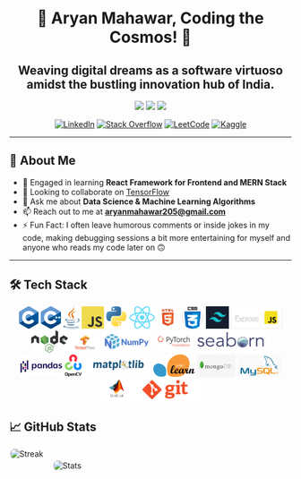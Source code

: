 <h1 align="center">👾 Aryan Mahawar, Coding the Cosmos! 🚀</h1>
<h2 align="center">Weaving digital dreams as a software virtuoso amidst the bustling innovation hub of India.</h2>

<p align="center">
  <a href="https://github.com/aryanmahawar205/AspiraMap"><img src="https://img.shields.io/badge/🔭_Currently_working_on-aspiramap-brightgreen?style=for-the-badge"></a>
  <a href="https://github.com/aryanmahawar205?tab=repositories"><img src="https://img.shields.io/badge/👨‍💻_All_of_my_projects-here-blue?style=for-the-badge"></a>
  <a href="https://drive.google.com/file/d/1xxzrqknXLQW4AM5i_WrWnJg8BummL0NR/view?usp=sharing"><img src="https://img.shields.io/badge/📄_Know_about_my_experiences-here-orange?style=for-the-badge"></a>
</p>

<p align="center">
<a href="https://www.linkedin.com/in/aryan-mahawar-975a75281/"><img src="https://img.shields.io/badge/LinkedIn-blue?style=flat-square&logo=linkedin&logoColor=white" alt="LinkedIn"></a>
<a href="https://stackoverflow.com/users/22479403/aryan-mahawar"><img src="https://img.shields.io/badge/Stack_Overflow-FE7A16?style=flat-square&logo=stack-overflow&logoColor=white" alt="Stack Overflow"></a>
<a href="https://leetcode.com/aryanmahawar205/"><img src="https://img.shields.io/badge/LeetCode-FFA116?style=flat-square&logo=leetcode&logoColor=white" alt="LeetCode"></a>
<a href="https://www.kaggle.com/aryanmahawar"><img src="https://img.shields.io/badge/Kaggle-20BEFF?style=flat-square&logo=kaggle&logoColor=white" alt="Kaggle"></a>
</p>

---

## 🚀 About Me

- 🌱 Engaged in learning **React Framework for Frontend and MERN Stack**
- 👯 Looking to collaborate on [TensorFlow](https://github.com/aryanmahawar205/tensorflow)
- 💬 Ask me about **Data Science & Machine Learning Algorithms**
- 📫 Reach out to me at **aryanmahawar205@gmail.com**
- ⚡ Fun Fact: I often leave humorous comments or inside jokes in my code, making debugging sessions a bit more entertaining for myself and anyone who reads my code later on 🙃

---

## 🛠️ Tech Stack

<p align="center"> 
<a href="https://github.com/aryanmahawar205/aryanmahawar205/blob/main/Tech%20Stack%20Images/c.png"><img src="https://github.com/aryanmahawar205/aryanmahawar205/blob/main/Tech%20Stack%20Images/c.png?raw=true" alt="C" height = "40"/></a>
<a href="https://github.com/aryanmahawar205/aryanmahawar205/blob/main/Tech%20Stack%20Images/c%2B%2B.png"><img src="https://github.com/aryanmahawar205/aryanmahawar205/blob/main/Tech%20Stack%20Images/c++.png?raw=true" alt="C++" height = "40"/></a>
<a href="https://github.com/aryanmahawar205/aryanmahawar205/blob/main/Tech%20Stack%20Images/java.png"><img src="https://github.com/aryanmahawar205/aryanmahawar205/blob/main/Tech%20Stack%20Images/java.png?raw=true" alt="Java" height = "40"/></a>
<a href="https://github.com/aryanmahawar205/aryanmahawar205/blob/main/Tech%20Stack%20Images/javaScript.png"><img src="https://github.com/aryanmahawar205/aryanmahawar205/blob/main/Tech%20Stack%20Images/javaScript.png?raw=true" alt = "JavaScript" height = "40"/></a>
<a href="https://github.com/aryanmahawar205/aryanmahawar205/blob/main/Tech%20Stack%20Images/python.png"><img src="https://github.com/aryanmahawar205/aryanmahawar205/blob/main/Tech%20Stack%20Images/python.png?raw=true" alt = "Python" height = "40"/></a>
<a href="https://github.com/aryanmahawar205/aryanmahawar205/blob/main/Tech%20Stack%20Images/react.png"><img src="https://github.com/aryanmahawar205/aryanmahawar205/blob/main/Tech%20Stack%20Images/react.png?raw=true" alt = "React" height = "40"/></a>
<a href="https://github.com/aryanmahawar205/aryanmahawar205/blob/main/Tech%20Stack%20Images/html5.jpg"><img src="https://github.com/aryanmahawar205/aryanmahawar205/blob/main/Tech%20Stack%20Images/html5.jpg?raw=true" alt = "HTML5" height = "40"/></a>
<a href="https://github.com/aryanmahawar205/aryanmahawar205/blob/main/Tech%20Stack%20Images/css3.png"><img src="https://github.com/aryanmahawar205/aryanmahawar205/blob/main/Tech%20Stack%20Images/css3.png?raw=true" alt = "CSS3" height = "40"/></a>
<a href="https://github.com/aryanmahawar205/aryanmahawar205/blob/main/Tech%20Stack%20Images/tailwind.png"><img src="https://github.com/aryanmahawar205/aryanmahawar205/blob/main/Tech%20Stack%20Images/tailwind.png?raw=true" alt = "Tailwind" height = "40"/></a>
<a href="https://github.com/aryanmahawar205/aryanmahawar205/blob/main/Tech%20Stack%20Images/express.js.png"><img src="https://github.com/aryanmahawar205/aryanmahawar205/blob/main/Tech%20Stack%20Images/express.js.png?raw=true" alt = "Express.js" height = "40"/></a>
<a href="https://github.com/aryanmahawar205/aryanmahawar205/blob/main/Tech%20Stack%20Images/node.js.png"><img src="https://github.com/aryanmahawar205/aryanmahawar205/blob/main/Tech%20Stack%20Images/node.js.png?raw=true" alt = "Node.js" height = "40"/></a>
<a href="https://github.com/aryanmahawar205/aryanmahawar205/blob/main/Tech%20Stack%20Images/tensorflow.jpg"><img src="https://github.com/aryanmahawar205/aryanmahawar205/blob/main/Tech%20Stack%20Images/tensorflow.jpg?raw=true" alt = "TensorFlow" height = "40"/></a>
<a href="https://github.com/aryanmahawar205/aryanmahawar205/blob/main/Tech%20Stack%20Images/numpy.png"><img src="https://github.com/aryanmahawar205/aryanmahawar205/blob/main/Tech%20Stack%20Images/numpy.png?raw=true" alt = "NumPy" height = "40"/></a>
<a href="https://github.com/aryanmahawar205/aryanmahawar205/blob/main/Tech%20Stack%20Images/pyTorch.png"><img src="https://github.com/aryanmahawar205/aryanmahawar205/blob/main/Tech%20Stack%20Images/pyTorch.png?raw=true" alt = "PyTorch" height = "40"/></a>
<a href="https://github.com/aryanmahawar205/aryanmahawar205/blob/main/Tech%20Stack%20Images/seaborn.png"><img src="https://github.com/aryanmahawar205/aryanmahawar205/blob/main/Tech%20Stack%20Images/seaborn.png?raw=true" alt = "Seaborn" height = "40"/></a>
<a href="https://github.com/aryanmahawar205/aryanmahawar205/blob/main/Tech%20Stack%20Images/pandas.png"><img src="https://github.com/aryanmahawar205/aryanmahawar205/blob/main/Tech%20Stack%20Images/pandas.png?raw=true" alt = "Pandas" height = "40"/></a>
<a href="https://github.com/aryanmahawar205/aryanmahawar205/blob/main/Tech%20Stack%20Images/openCV.png"><img src="https://github.com/aryanmahawar205/aryanmahawar205/blob/main/Tech%20Stack%20Images/openCV.png?raw=true" alt = "OpenCV" height = "40"/></a>
<a href="https://github.com/aryanmahawar205/aryanmahawar205/blob/main/Tech%20Stack%20Images/matplotlib.png"><img src="https://github.com/aryanmahawar205/aryanmahawar205/blob/main/Tech%20Stack%20Images/matplotlib.png?raw=true" alt = "Matplotlib" height = "40"/></a>
<a href="https://github.com/aryanmahawar205/aryanmahawar205/blob/main/Tech%20Stack%20Images/scikitLearn.png"><img src="https://github.com/aryanmahawar205/aryanmahawar205/blob/main/Tech%20Stack%20Images/scikitLearn.png?raw=true" alt = "Scikit-Learn" height = "40"/></a>
<a href="https://github.com/aryanmahawar205/aryanmahawar205/blob/main/Tech%20Stack%20Images/mongoDB.jpg"><img src="https://github.com/aryanmahawar205/aryanmahawar205/blob/main/Tech%20Stack%20Images/mongoDB.jpg?raw=true" alt = "MongoDB" height = "40"/></a>
<a href="https://github.com/aryanmahawar205/aryanmahawar205/blob/main/Tech%20Stack%20Images/mySQL.png"><img src="https://github.com/aryanmahawar205/aryanmahawar205/blob/main/Tech%20Stack%20Images/mySQL.png?raw=true" alt = "MySQL" height = "40"/></a>
<a href="https://github.com/aryanmahawar205/aryanmahawar205/blob/main/Tech%20Stack%20Images/matlab.jpeg"><img src="https://github.com/aryanmahawar205/aryanmahawar205/blob/main/Tech%20Stack%20Images/matlab.jpeg?raw=true" alt = "MATLAB" height = "40"/></a>
<a href="https://github.com/aryanmahawar205/aryanmahawar205/blob/main/Tech%20Stack%20Images/git.png"><img src="https://github.com/aryanmahawar205/aryanmahawar205/blob/main/Tech%20Stack%20Images/git.png?raw=true" alt = "Git" height = "40"/></a>

## 📈 GitHub Stats

<div style="width: 100%; overflow: hidden;">
  <img src="https://github-readme-streak-stats.herokuapp.com/?user=aryanmahawar205&theme=dark&hide_border=false&date_format=M%20j%5B%2C%20Y%5D" 
       alt="Streak" 
       width="423" 
       style="float: left; border: 2px solid white; border-radius: 8px;">
  <img src="https://github-readme-stats.vercel.app/api?username=aryanmahawar205&show_icons=true&locale=en&theme=dark" 
       alt="Stats" 
       width="423" 
       style="float: right; border: 2px solid white; border-radius: 8px;">
</div>
